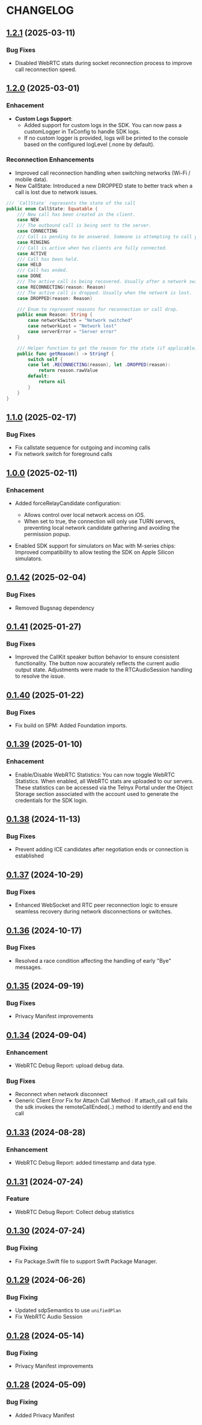# CHANGELOG

## [1.2.1](https://github.com/team-telnyx/telnyx-webrtc-ios/releases/tag/1.2.1) (2025-03-11)

### Bug Fixes
- Disabled WebRTC stats during socket reconnection process to improve call reconnection speed.

## [1.2.0](https://github.com/team-telnyx/telnyx-webrtc-ios/releases/tag/1.2.0) (2025-03-01)

### Enhacement
- **Custom Logs Support**: 
  - Added support for custom logs in the SDK. You can now pass a customLogger in TxConfig to handle SDK logs.
  - If no custom logger is provided, logs will be printed to the console based on the configured logLevel (.none by default).

### Reconnection Enhancements
- Improved call reconnection handling when switching networks (Wi-Fi / mobile data).
- New CallState: Introduced a new DROPPED state to better track when a call is lost due to network issues.

```Swift
/// `CallState` represents the state of the call
public enum CallState: Equatable {
    /// New call has been created in the client.
    case NEW
    /// The outbound call is being sent to the server.
    case CONNECTING
    /// Call is pending to be answered. Someone is attempting to call you.
    case RINGING
    /// Call is active when two clients are fully connected.
    case ACTIVE
    /// Call has been held.
    case HELD
    /// Call has ended.
    case DONE
    /// The active call is being recovered. Usually after a network switch or bad network
    case RECONNECTING(reason: Reason)
    /// The active call is dropped. Usually when the network is lost.
    case DROPPED(reason: Reason)

    /// Enum to represent reasons for reconnection or call drop.
    public enum Reason: String {
        case networkSwitch = "Network switched"
        case networkLost = "Network lost"
        case serverError = "Server error"
    }

    /// Helper function to get the reason for the state (if applicable).
    public func getReason() -> String? {
        switch self {
        case let .RECONNECTING(reason), let .DROPPED(reason):
            return reason.rawValue
        default:
            return nil
        }
    }
}

```

## [1.1.0](https://github.com/team-telnyx/telnyx-webrtc-ios/releases/tag/1.1.0) (2025-02-17)

### Bug Fixes
- Fix callstate sequence for outgoing and incoming calls
- Fix network switch for foreground calls

## [1.0.0](https://github.com/team-telnyx/telnyx-webrtc-ios/releases/tag/1.0.0) (2025-02-11)

### Enhacement
- Added forceRelayCandidate configuration:
    - Allows control over local network access on iOS.
    - When set to true, the connection will only use TURN servers, preventing local network candidate gathering and avoiding the permission popup.

- Enabled SDK support for simulators on Mac with M-series chips: Improved compatibility to allow testing the SDK on Apple Silicon simulators.

## [0.1.42](https://github.com/team-telnyx/telnyx-webrtc-ios/releases/tag/0.1.42) (2025-02-04)

### Bug Fixes
- Removed Bugsnag dependency

## [0.1.41](https://github.com/team-telnyx/telnyx-webrtc-ios/releases/tag/0.1.41) (2025-01-27)

### Bug Fixes
- Improved the CallKit speaker button behavior to ensure consistent functionality. The button now accurately reflects the current audio output state. Adjustments were made to the RTCAudioSession handling to resolve the issue.

## [0.1.40](https://github.com/team-telnyx/telnyx-webrtc-ios/releases/tag/0.1.40) (2025-01-22)

### Bug Fixes
- Fix build on SPM: Added Foundation imports.

## [0.1.39](https://github.com/team-telnyx/telnyx-webrtc-ios/releases/tag/0.1.39) (2025-01-10)

### Enhacement
- Enable/Disable WebRTC Statistics: You can now toggle WebRTC Statistics. When enabled, all WebRTC stats are uploaded to our servers. These statistics can be accessed via the Telnyx Portal under the Object Storage section associated with the account used to generate the credentials for the SDK login.


## [0.1.38](https://github.com/team-telnyx/telnyx-webrtc-ios/releases/tag/0.1.38) (2024-11-13)

### Bug Fixes
- Prevent adding ICE candidates after negotiation ends or connection is established


## [0.1.37](https://github.com/team-telnyx/telnyx-webrtc-ios/releases/tag/0.1.37) (2024-10-29)

### Bug Fixes

- Enhanced WebSocket and RTC peer reconnection logic to ensure seamless recovery during network disconnections or switches.


## [0.1.36](https://github.com/team-telnyx/telnyx-webrtc-ios/releases/tag/0.1.36) (2024-10-17)

### Bug Fixes

- Resolved a race condition affecting the handling of early "Bye" messages.


## [0.1.35](https://github.com/team-telnyx/telnyx-webrtc-ios/releases/tag/0.1.35) (2024-09-19)

### Bug Fixes

- Privacy Manifest improvements


## [0.1.34](https://github.com/team-telnyx/telnyx-webrtc-ios/releases/tag/0.1.34) (2024-09-04)

### Enhancement

- WebRTC Debug Report: upload debug data.

### Bug Fixes

- Reconnect when network disconnect
- Generic Client Error Fix for Attach Call Method : If attach_call call fails the sdk invokes the remoteCallEnded(..) method to identify and end the call



## [0.1.33](https://github.com/team-telnyx/telnyx-webrtc-ios/releases/tag/0.1.33) (2024-08-28)

### Enhancement

- WebRTC Debug Report: added timestamp and data type.


## [0.1.31](https://github.com/team-telnyx/telnyx-webrtc-ios/releases/tag/0.1.31) (2024-07-24)

### Feature

- WebRTC Debug Report: Collect debug statistics


## [0.1.30](https://github.com/team-telnyx/telnyx-webrtc-ios/releases/tag/0.1.30) (2024-07-24)

### Bug Fixing

- Fix Package.Swift file to support Swift Package Manager.


## [0.1.29](https://github.com/team-telnyx/telnyx-webrtc-ios/releases/tag/0.1.29) (2024-06-26)

### Bug Fixing

- Updated sdpSemantics to use `unifiedPlan`
- Fix WebRTC Audio Session


## [0.1.28](https://github.com/team-telnyx/telnyx-webrtc-ios/releases/tag/0.1.28) (2024-05-14)

### Bug Fixing

- Privacy Manifest improvements


## [0.1.28](https://github.com/team-telnyx/telnyx-webrtc-ios/releases/tag/0.1.27) (2024-05-09)

### Bug Fixing

- Added Privacy Manifest
